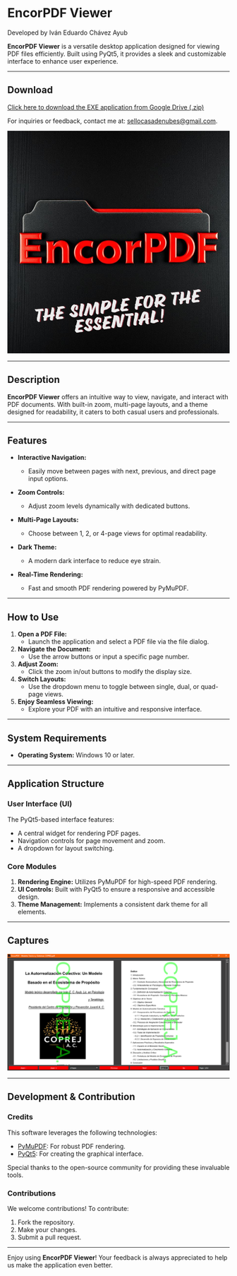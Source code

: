 # EncorPDF Viewer
Developed by Iván Eduardo Chávez Ayub

**EncorPDF Viewer** is a versatile desktop application designed for viewing PDF files efficiently. Built using PyQt5, it provides a sleek and customizable interface to enhance user experience.

---

## Download
[Click here to download the EXE application from Google Drive (.zip)](https://drive.google.com/file/d/your-download-link)

For inquiries or feedback, contact me at: [sellocasadenubes@gmail.com](sellocasadenubes@gmail.com).

![EncorPDF Icon](EncorPDF.PNG)

---

## Description
**EncorPDF Viewer** offers an intuitive way to view, navigate, and interact with PDF documents. With built-in zoom, multi-page layouts, and a theme designed for readability, it caters to both casual users and professionals.

---

## Features
- **Interactive Navigation:**
  - Easily move between pages with next, previous, and direct page input options.

- **Zoom Controls:**
  - Adjust zoom levels dynamically with dedicated buttons.

- **Multi-Page Layouts:**
  - Choose between 1, 2, or 4-page views for optimal readability.

- **Dark Theme:**
  - A modern dark interface to reduce eye strain.

- **Real-Time Rendering:**
  - Fast and smooth PDF rendering powered by PyMuPDF.

---

## How to Use
1. **Open a PDF File:**
   - Launch the application and select a PDF file via the file dialog.
2. **Navigate the Document:**
   - Use the arrow buttons or input a specific page number.
3. **Adjust Zoom:**
   - Click the zoom in/out buttons to modify the display size.
4. **Switch Layouts:**
   - Use the dropdown menu to toggle between single, dual, or quad-page views.
5. **Enjoy Seamless Viewing:**
   - Explore your PDF with an intuitive and responsive interface.

---

## System Requirements
- **Operating System:** Windows 10 or later.

---

## Application Structure
### User Interface (UI)
The PyQt5-based interface features:
- A central widget for rendering PDF pages.
- Navigation controls for page movement and zoom.
- A dropdown for layout switching.

### Core Modules
1. **Rendering Engine:** Utilizes PyMuPDF for high-speed PDF rendering.
2. **UI Controls:** Built with PyQt5 to ensure a responsive and accessible design.
3. **Theme Management:** Implements a consistent dark theme for all elements.

---

## Captures
![Application Screenshot](Capture.png)

---

## Development & Contribution
### Credits
This software leverages the following technologies:
- [PyMuPDF](https://pymupdf.readthedocs.io/en/latest/): For robust PDF rendering.
- [PyQt5](https://pypi.org/project/PyQt5/): For creating the graphical interface.

Special thanks to the open-source community for providing these invaluable tools.

### Contributions
We welcome contributions! To contribute:
1. Fork the repository.
2. Make your changes.
3. Submit a pull request.

---

Enjoy using **EncorPDF Viewer**! Your feedback is always appreciated to help us make the application even better.

